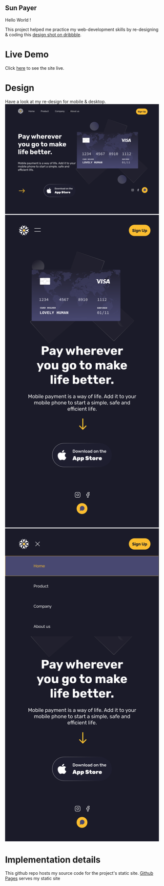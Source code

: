 ## Sun Payer

Hello World !

This project helped me practice my web-development skills by re-designing & coding this [design shot on dribbble](https://dribbble.com/shots/15438648/attachments/7208171?mode=media). 

# Live Demo
Click [here](https://deltd3v.github.io/ui_sun_payer/) to see the site live.

# Design
Have a look at my re-design for mobile & desktop.
![desktop](./assets/SunPayerDesktop.svg)
![mobile](./assets/SunPayerMobile.svg)
![mobile-active-menu](./assets/SunPayerMobile-active-menu.svg)

# Implementation details
This github repo hosts my source code for the project's static site. [Github Pages](https://pages.github.com/) serves my static site 